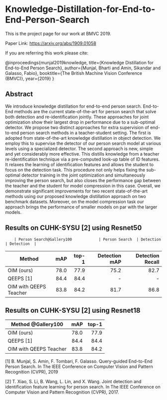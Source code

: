 # Knowledge-Distillation-for-End-to-End-Person-Search

This is the project page for our work at BMVC 2019. 

Paper Link: https://arxiv.org/abs/1909.01058

If you are referring this work please cite:

@inproceedings{munjal2019knowledge,
  title={Knowledge Distillation for End-to-End Person Search},
  author={Munjal, Bharti and Amin, Sikandar and Galasso, Fabio},
  booktitle={The British Machine Vision Conference (BMVC)},
  year={2019}
}

## Abstract
We introduce knowledge distillation for end-to-end person search. End-to-End methods are the current state-of-the-art for person search that solve both detection and re-identification jointly. These approaches for joint optimization show their largest drop in performance due to a sub-optimal detector.
We propose two distinct approaches for extra supervision of end-to-end person search methods in a teacher-student setting. The first is adopted from state-of-the-art knowledge distillation in object detection. We employ this to supervise the detector of our person search model at various levels using a specialized detector. The second approach is new, simple and yet considerably more effective. This distills knowledge from a teacher re-identification technique via a pre-computed look-up table of ID features. It relaxes the learning of identification features and allows the student to focus on the detection task. This procedure not only helps fixing the sub-optimal detector training in the joint optimization and simultaneously improving the person search, but also closes the performance gap between the teacher and the student for model compression in this case. Overall, we demonstrate significant improvements for two recent state-of-the-art methods using our proposed knowledge distillation approach on two benchmark datasets. Moreover, on the model compression task our approach brings the performance of smaller models on par with the larger models.

## Results on CUHK-SYSU [2] using Resnet50
        | Person Search@Gallery100            | Person Search  | Detection | Detection  | 
 Method        | mAP           | top-1  | Detection mAP | Detection Recall | 
| -------------            |:-------------:| -----: | -----: | -----:|
| OIM (ours)                   | 78.0          |   77.9 | 75.2| 82.7|
| QEEPS [1]                  | 84.4          |   84.4 | -| -| 
| OIM with QEEPS Teacher                    | 83.8          |   84.2  | 81.7| 86.8|

## Results on CUHK-SYSU [2] using Resnet18
 Method @Gallery100        | mAP           | top-1  |
| -------------            |:-------------:| -----: |
| OIM (ours)                   | 78.0          |   77.9 |
| QEEPS [1]                  | 84.4          |   84.4 |
| OIM with QEEPS Teacher                    | 83.8          |   84.2  |


[1] B. Munjal, S. Amin, F. Tombari, F. Galasso. Query-guided End-to-End Person Search. In The IEEE Conference on Computer Vision and Pattern Recognition (CVPR), 2019

[2] T. Xiao, S. Li, B. Wang, L. Lin, and X. Wang. Joint detection and identification feature learning for person search. In The IEEE Conference on Computer Vision and Pattern Recognition (CVPR), 2017.


